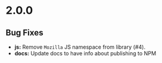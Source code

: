 # 2.0.0

## Bug Fixes

-   **js:** Remove `Mozilla` JS namespace from library (#4).
-   **docs:** Update docs to have info about publishing to NPM
